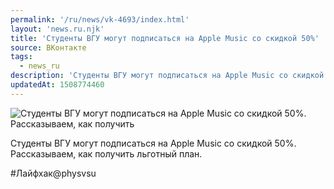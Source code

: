 ```yaml
---
permalink: '/ru/news/vk-4693/index.html'
layout: 'news.ru.njk'
title: 'Студенты ВГУ могут подписаться на Apple Music со скидкой 50%'
source: ВКонтакте
tags:
  - news_ru
description: 'Студенты ВГУ могут подписаться на Apple Music со скидкой 50%'
updatedAt: 1508774460
---
```

![Студенты ВГУ могут подписаться на Apple Music со скидкой 50%. Рассказываем, как получить](https://sun9-42.userapi.com/impf/c639229/v639229141/5087d/VBJU9J3bPVo.jpg?size=604x317&quality=96&proxy=1&sign=88e856dd960f7d4b1f0a4741f252fa27&c_uniq_tag=ll60o8nqwof87e-VeXfIMP2_5P9YevHMnFWZE7Mm5Jg&type=album)

Студенты ВГУ могут подписаться на Apple Music со скидкой 50%. Рассказываем, как получить льготный план.

#Лайфхак@physvsu
